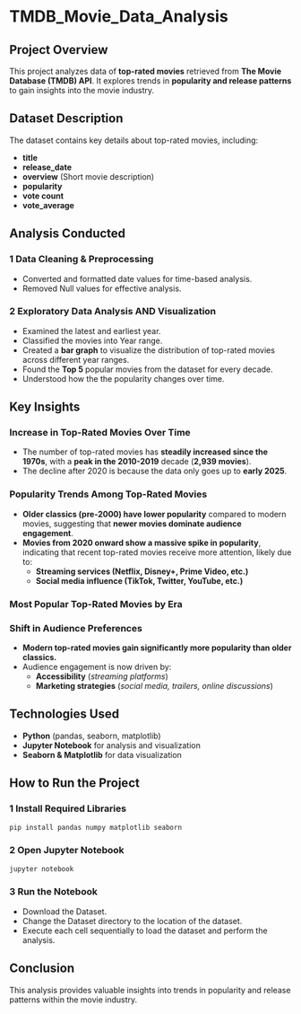 # TMDB_Movie_Data_Analysis

##  Project Overview  
This project analyzes data of **top-rated movies** retrieved from **The Movie Database (TMDB) API**. It explores trends in **popularity and release patterns** to gain insights into the movie industry.  

##  Dataset Description  
The dataset contains key details about top-rated movies, including:  

-  **title** 
-  **release_date**  
-  **overview** (Short movie description)  
-  **popularity** 
-  **vote count**
-  **vote_average**

##  Analysis Conducted
### **1️ Data Cleaning & Preprocessing**
- Converted and formatted date values for time-based analysis.
- Removed Null values for effective analysis.

### **2️ Exploratory Data Analysis AND Visualization**
- Examined the latest and earliest year.
- Classified the movies into Year range.
- Created a **bar graph** to visualize the distribution of top-rated movies across different year ranges.
- Found the **Top 5** popular movies from the dataset for every decade.
- Understood how the the popularity changes over time.

##  Key Insights

###  Increase in Top-Rated Movies Over Time  
- The number of top-rated movies has **steadily increased since the 1970s**, with a **peak in the 2010-2019** decade (**2,939 movies**).  
- The decline after 2020 is because the data only goes up to **early 2025**.
###  Popularity Trends Among Top-Rated Movies  
- **Older classics (pre-2000) have lower popularity** compared to modern movies, suggesting that **newer movies dominate audience engagement**.  
- **Movies from 2020 onward show a massive spike in popularity**, indicating that recent top-rated movies receive more attention, likely due to:  
  -  **Streaming services (Netflix, Disney+, Prime Video, etc.)**  
  -  **Social media influence (TikTok, Twitter, YouTube, etc.)**  
###  Most Popular Top-Rated Movies by Era  
### Shift in Audience Preferences  
- **Modern top-rated movies gain significantly more popularity than older classics.**  
- Audience engagement is now driven by:  
  -  **Accessibility** (*streaming platforms*)  
  -  **Marketing strategies** (*social media, trailers, online discussions*)  


##  Technologies Used
- **Python** (pandas, seaborn, matplotlib)
- **Jupyter Notebook** for analysis and visualization
- **Seaborn & Matplotlib** for data visualization

##  How to Run the Project
### **1️ Install Required Libraries**
```bash
pip install pandas numpy matplotlib seaborn
```
### **2️ Open Jupyter Notebook**
```bash
jupyter notebook
```
### **3️ Run the Notebook**
- Download the Dataset.
- Change the Dataset directory to the location of the dataset.
- Execute each cell sequentially to load the dataset and perform the analysis.

##  Conclusion
This analysis provides valuable insights into trends in popularity and release patterns within the movie industry. 
